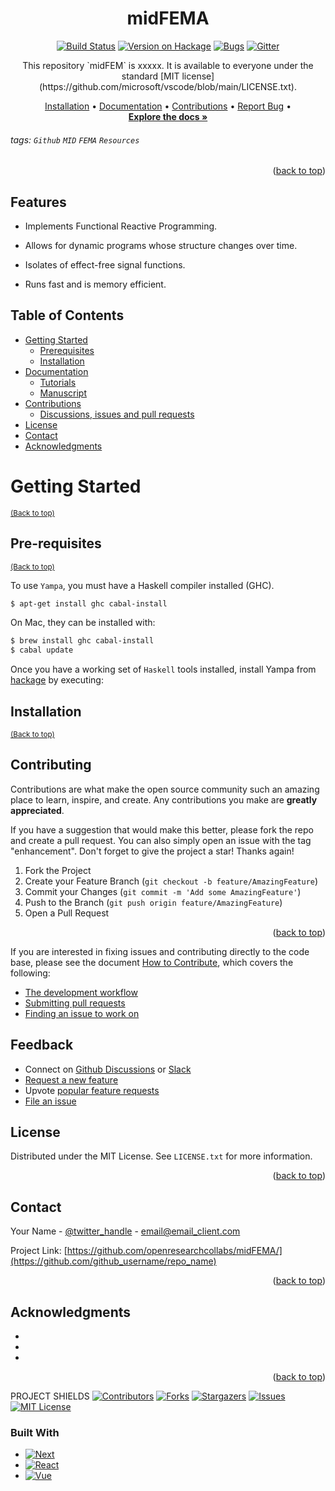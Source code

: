 <!-- Improved compatibility of back to top link -->
<a name="readme-top"></a>

<!-- PROJECT LOGO 
<br />
<div align="center">
  <a href="https://github.com/openresearchcollabs/midFEMA">
    <img src="img/logo.png" alt="Logo" width="80" height="80">
  </a>
  -->

<div align="center">

# midFEMA

[![Build Status](https://xxxxx)](https://xxxxx)
[![Version on Hackage](https://img.shields.io/xxxx.svg)](https://xxxxx)
[![Bugs](https://img.shields.io/github/issues/microsoft/vscode/bug.svg)](https://github.com/microsoft/vscode/issues?utf8=✓&q=is%3Aissue+is%3Aopen+label%3Abug)
[![Gitter](https://img.shields.io/badge/chat-on%20gitter-yellow.svg)](https://gitter.im/Microsoft/vscode)

  <p align="center">
    This repository `midFEM` is xxxxx. It is available to everyone under the standard [MIT license](https://github.com/microsoft/vscode/blob/main/LICENSE.txt).

[Installation](#installation) •
[Documentation](#documentation) •
[Contributions](#contributions) •
[Report Bug](#report-bug) •
    <br />
    <a href="https://github.com/openresearchcollabs/midFEMA"><strong>Explore the docs »</strong></a>
</div>

###### tags: `Github` `MID` `FEMA` `Resources`

<p align="right">(<a href="#readme-top">back to top</a>)</p>

## Features

- Implements Functional Reactive Programming.

- Allows for dynamic programs whose structure changes over time.

- Isolates of effect-free signal functions.

- Runs fast and is memory efficient.

## Table of Contents
- [Getting Started](#getting-started)
  - [Prerequisites](#prerequisites)
  - [Installation](#installation)
- [Documentation](#documentation)
  - [Tutorials](#tutorials)
  - [Manuscript](#manuscript)
- [Contributions](#contributions)
  - [Discussions, issues and pull requests](#discussions-issues-and-pull-requests)
- [License](#license)
- [Contact](#contact )
- [Acknowledgments](#acknowledgments)

# Getting Started
<sup>[(Back to top)](#table-of-contents)</sup>

## Pre-requisites
<sup>[(Back to top)](#table-of-contents)</sup>

To use `Yampa`, you must have a Haskell compiler installed (GHC).

```sh
$ apt-get install ghc cabal-install
```

On Mac, they can be installed with:

```sh
$ brew install ghc cabal-install
$ cabal update
```

Once you have a working set of `Haskell` tools installed, install Yampa from
[hackage](http://hackage.haskell.org/package/Yampa) by executing:

## Installation
<sup>[(Back to top)](#table-of-contents)</sup>

## Contributing

Contributions are what make the open source community such an amazing place to learn, inspire, and create. Any contributions you make are **greatly appreciated**.

If you have a suggestion that would make this better, please fork the repo and create a pull request. You can also simply open an issue with the tag "enhancement".
Don't forget to give the project a star! Thanks again!

1. Fork the Project
2. Create your Feature Branch (`git checkout -b feature/AmazingFeature`)
3. Commit your Changes (`git commit -m 'Add some AmazingFeature'`)
4. Push to the Branch (`git push origin feature/AmazingFeature`)
5. Open a Pull Request

<p align="right">(<a href="#readme-top">back to top</a>)</p>

If you are interested in fixing issues and contributing directly to the code base,
please see the document [How to Contribute](https://github.com/microsoft/vscode/wiki/How-to-Contribute), which covers the following:

* [The development workflow](https://github.com/microsoft/vscode/wiki/How-to-Contribute#debugging)
* [Submitting pull requests](https://github.com/microsoft/vscode/wiki/How-to-Contribute#pull-requests)
* [Finding an issue to work on](https://github.com/microsoft/vscode/wiki/How-to-Contribute#where-to-contribute)

## Feedback

* Connect on [Github Discussions](https://xxx) or [Slack](https://xxx)
* [Request a new feature](CONTRIBUTING.md)
* Upvote [popular feature requests](https://github.com/microsoft/vscode/issues?q=is%3Aopen+is%3Aissue+label%3Afeature-request+sort%3Areactions-%2B1-desc)
* [File an issue](https://github.com/microsoft/vscode/issues)

<!-- LICENSE -->
## License

Distributed under the MIT License. See `LICENSE.txt` for more information.

<p align="right">(<a href="#readme-top">back to top</a>)</p>

<!-- CONTACT -->
## Contact

Your Name - [@twitter_handle](https://twitter.com/twitter_handle) - email@email_client.com

Project Link: [https://github.com/openresearchcollabs/midFEMA/](https://github.com/github_username/repo_name)

<p align="right">(<a href="#readme-top">back to top</a>)</p>

<!-- ACKNOWLEDGMENTS -->
## Acknowledgments

* []()
* []()
* []()

<p align="right">(<a href="#readme-top">back to top</a>)</p>

PROJECT SHIELDS 
[![Contributors][contributors-shield]][contributors-url]
[![Forks][forks-shield]][forks-url]
[![Stargazers][stars-shield]][stars-url]
[![Issues][issues-shield]][issues-url]
[![MIT License][license-shield]][license-url]

### Built With

* [![Next][Next.js]][Next-url]
* [![React][React.js]][React-url]
* [![Vue][Vue.js]][Vue-url]

<!-- MARKDOWN LINKS & IMAGES -->
<!-- https://www.markdownguide.org/basic-syntax/#reference-style-links -->
[contributors-shield]: https://img.shields.io/github/contributors/github_username/repo_name.svg?style=for-the-badge
[contributors-url]: https://github.com/github_username/repo_name/graphs/contributors
[forks-shield]: https://img.shields.io/github/forks/github_username/repo_name.svg?style=for-the-badge
[forks-url]: https://github.com/github_username/repo_name/network/members
[stars-shield]: https://img.shields.io/github/stars/github_username/repo_name.svg?style=for-the-badge
[stars-url]: https://github.com/github_username/repo_name/stargazers
[issues-shield]: https://img.shields.io/github/issues/github_username/repo_name.svg?style=for-the-badge
[issues-url]: https://github.com/github_username/repo_name/issues
[license-shield]: https://img.shields.io/github/license/github_username/repo_name.svg?style=for-the-badge
[license-url]: https://github.com/github_username/repo_name/blob/master/LICENSE.txt
[linkedin-shield]: https://img.shields.io/badge/-LinkedIn-black.svg?style=for-the-badge&logo=linkedin&colorB=555
[linkedin-url]: https://linkedin.com/in/linkedin_username
[product-screenshot]: images/screenshot.png
[Next.js]: https://img.shields.io/badge/next.js-000000?style=for-the-badge&logo=nextdotjs&logoColor=white
[Next-url]: https://nextjs.org/
[React.js]: https://img.shields.io/badge/React-20232A?style=for-the-badge&logo=react&logoColor=61DAFB
[React-url]: https://reactjs.org/
[Vue.js]: https://img.shields.io/badge/Vue.js-35495E?style=for-the-badge&logo=vuedotjs&logoColor=4FC08D
[Vue-url]: https://vuejs.org/
[Angular.io]: https://img.shields.io/badge/Angular-DD0031?style=for-the-badge&logo=angular&logoColor=white
[Angular-url]: https://angular.io/
[Svelte.dev]: https://img.shields.io/badge/Svelte-4A4A55?style=for-the-badge&logo=svelte&logoColor=FF3E00
[Svelte-url]: https://svelte.dev/
[Laravel.com]: https://img.shields.io/badge/Laravel-FF2D20?style=for-the-badge&logo=laravel&logoColor=white
[Laravel-url]: https://laravel.com
[Bootstrap.com]: https://img.shields.io/badge/Bootstrap-563D7C?style=for-the-badge&logo=bootstrap&logoColor=white
[Bootstrap-url]: https://getbootstrap.com
[JQuery.com]: https://img.shields.io/badge/jQuery-0769AD?style=for-the-badge&logo=jquery&logoColor=white
[JQuery-url]: https://jquery.com 




